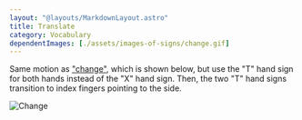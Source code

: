 ```yaml
---
layout: "@layouts/MarkdownLayout.astro"
title: Translate
category: Vocabulary
dependentImages: [./assets/images-of-signs/change.gif]
---
```


Same motion as ["change"](../change), which is shown below,
but use the "T" hand sign for both hands instead of the "X" hand sign.
Then, the two "T" hand signs transition to index fingers pointing to the side.

![Change](@signs/change.gif)
